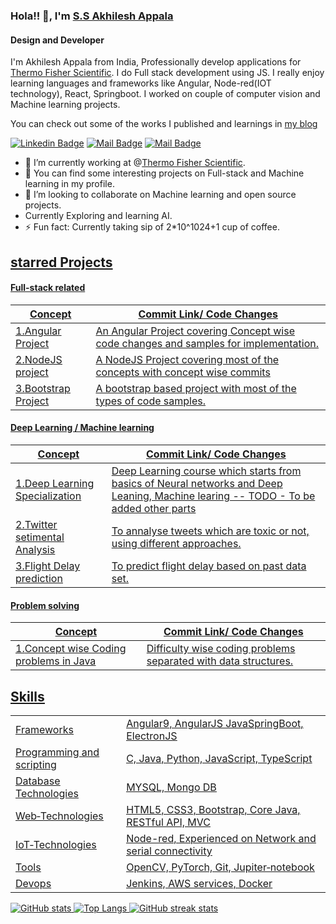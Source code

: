 ### Hola!! 👋, I'm [S.S Akhilesh Appala](https://akhileshappala.github.io/)
#### Design and Developer
I'm Akhilesh Appala from India, Professionally develop applications for [Thermo Fisher Scientific](https://en.wikipedia.org/wiki/Thermo_Fisher_Scientific).
I do Full stack development using JS. I really enjoy learning languages and frameworks like Angular, Node-red(IOT technology), React, Springboot.
I worked on couple of computer vision and Machine learning projects.

You can check out some of the  works I published and learnings in [my blog](https://akhileshappala.wordpress.com)

[![Linkedin Badge](https://img.shields.io/badge/-Akhilesh-0e76a8?style=flat&labelColor=0e76a8&logo=linkedin&logoColor=white)](https://www.linkedin.com/in/akhilesh-appala/) [![Mail Badge](https://img.shields.io/badge/akhilesh_ssa-e84393?style=flat&labelColor=e84393&logo=instagram&logoColor=white)](https://instagram.com/akhilesh_ssa) [![Mail Badge](https://img.shields.io/badge/-akhileshappala11-c0392b?style=flat&labelColor=c0392b&logo=gmail&logoColor=white)](mailto:akhileshappala11@gmail.com)



- 🔭 I’m currently working at @[Thermo Fisher Scientific](https://en.wikipedia.org/wiki/Thermo_Fisher_Scientific).
- 🌱 You can find some interesting projects on Full-stack and Machine learning in my profile.
- 👯 I’m looking to collaborate on Machine learning and open source projects.
- Currently Exploring and learning AI.
- ⚡ Fun fact: Currently taking sip of 2*10^1024+1 cup of coffee.

<h2><u>starred Projects</h2>
  <h4> Full-stack related</h4>

Concept  | Commit Link/ Code Changes
-------- | -----
1.[Angular Project](https://github.com/akhileshappala/complete-Angular-project)   | An Angular Project covering Concept wise code changes and samples for implementation.
2.[NodeJS project](https://github.com/akhileshappala/NodeJS-MongoDb-project) | A NodeJS Project covering most of the concepts with concept wise commits
3.[Bootstrap Project](https://github.com/akhileshappala/BootStrap4-project) | A bootstrap based project with most of the types of code samples.

  <h4> Deep Learning / Machine learning  </h4>
  
Concept  | Commit Link/ Code Changes
-------- | -----
1.[Deep Learning Specialization](https://github.com/akhileshappala/Deep-learning-specialization) | Deep Learning course which starts from basics of Neural networks and Deep Leaning, Machine learing -- TODO - To be added other parts
2.[Twitter setimental Analysis](https://github.com/akhileshappala/Twitter-sentimental-analysis) | To annalyse tweets which are toxic or not, using different approaches.
3.[Flight Delay prediction](https://github.com/akhileshappala/flight-delays) | To predict flight delay based on past data set.
  


  <h4>Problem solving</h4>
  
Concept  | Commit Link/ Code Changes
-------- | -----
1.[Concept wise Coding problems in Java](https://github.com/akhileshappala/concept-wise-coding-problems) | Difficulty wise coding problems separated with data structures.


<h2><u>Skills</h2>
  
  
  
  <table style="width:100%">
  <tr>
    <td>Frameworks</td>
    <td>Angular9, AngularJS JavaSpringBoot, ElectronJS</td>
  </tr>
  <tr>
    <td>Programming and scripting</td>
    <td>C, Java, Python, JavaScript, TypeScript</td>
  </tr>
    <tr>
    <td>Database Technologies</td>
    <td>MYSQL, Mongo DB</td>
  </tr>
    <tr>
    <td>Web‐Technologies</td>
    <td>HTML5, CSS3, Bootstrap, Core Java, RESTful API, MVC </td>
  </tr>
  <tr>
    <td>IoT‐Technologies</td>
    <td>Node-red, Experienced on Network and serial connectivity</td>
  </tr>
    <tr>
    <td>Tools</td>
    <td>OpenCV, PyTorch, Git, Jupiter‐notebook</td>
  </tr>
    <tr>
    <td>Devops</td>
    <td>Jenkins, AWS services, Docker</td>
  </tr>
</table>

<!-- 
[<img src='https://cdn.jsdelivr.net/npm/simple-icons@3.0.1/icons/github.svg' alt='github' height='40'>](https://github.com/akhileshappala)  [<img src='https://cdn.jsdelivr.net/npm/simple-icons@3.0.1/icons/linkedin.svg' alt='linkedin' height='40'>](https://www.linkedin.com/in/akhilesh-appala/)  [<img src='https://cdn.jsdelivr.net/npm/simple-icons@3.0.1/icons/instagram.svg' alt='instagram' height='40'>](https://www.instagram.com/akhilesh_ssa/)  [<img src='https://cdn.jsdelivr.net/npm/simple-icons@3.0.1/icons/icloud.svg' alt='website' height='40'>](akhileshappala.github.tio)   -->

<!-- [![trophy](https://github-profile-trophy.vercel.app/?username=akhileshappala)](https://github.com/ryo-ma/github-profile-trophy) -->

<!-- [![Top Langs](https://github-readme-stats.vercel.app/api/top-langs/?username=akhileshappala)] 
(https://github.com/akhileshappala/github-readme-stats) -->
![GitHub stats](https://github-readme-stats.vercel.app/api?username=akhileshappala&show_icons=true&theme=merko) 
[![Top Langs](https://github-readme-stats.vercel.app/api/top-langs/?username=akhileshappala&theme=merko&hide=php&layout=compact)](https://github.com/akhileshappala/github-readme-stats) ![GitHub streak stats](https://github-readme-streak-stats.herokuapp.com/?user=akhileshappala)  

